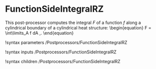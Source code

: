 # FunctionSideIntegralRZ

This post-processor computes the integral $F$ of a function $f$ along a
cylindrical boundary of a cylindrical heat structure:
\begin{equation}
  F = \int\limits_A f dA \,.
\end{equation}

!syntax parameters /Postprocessors/FunctionSideIntegralRZ

!syntax inputs /Postprocessors/FunctionSideIntegralRZ

!syntax children /Postprocessors/FunctionSideIntegralRZ
